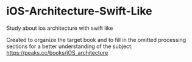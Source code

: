 # iOS-Architecture-Swift-Like
 Study about ios architecture with swift like

Created to organize the target book and to fill in the omitted processing sections for a better understanding of the subject.
https://peaks.cc/books/iOS_architecture
